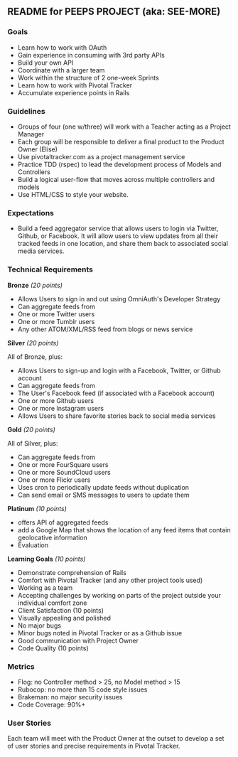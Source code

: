 ## README for PEEPS PROJECT (aka: SEE-MORE)

### Goals
- Learn how to work with OAuth
- Gain experience in consuming with 3rd party APIs
- Build your own API
- Coordinate with a larger team
- Work within the structure of 2 one-week Sprints
- Learn how to work with Pivotal Tracker
- Accumulate experience points in Rails

### Guidelines

- Groups of four (one w/three) will work with a Teacher acting as a Project Manager
- Each group will be responsible to deliver a final product to the Product Owner (Elise)
- Use pivotaltracker.com as a project management service
- Practice TDD (rspec) to lead the development process of Models and Controllers
- Build a logical user-flow that moves across multiple controllers and models
- Use HTML/CSS to style your website.

### Expectations

- Build a feed aggregator service that allows users to login via Twitter, Github, or Facebook. It will allow users to view updates from all their tracked feeds in one location, and share them back to associated social media services.

### Technical Requirements

**Bronze** _\(20 points\)_


- Allows Users to sign in and out using OmniAuth's Developer Strategy
- Can aggregate feeds from
- One or more Twitter users
- One or more Tumblr users
- Any other ATOM/XML/RSS feed from blogs or news service  

**Silver** _\(20 points\)_

All of Bronze, plus:

- Allows Users to sign-up and login with a Facebook, Twitter, or Github account
- Can aggregate feeds from
- The User's Facebook feed (if associated with a Facebook account)
- One or more Github users
- One or more Instagram users
- Allows Users to share favorite stories back to social media services

**Gold** _\(20 points\)_

All of Silver, plus:

- Can aggregate feeds from
- One or more FourSquare users
- One or more SoundCloud users
- One or more Flickr users
- Uses cron to periodically update feeds without duplication
- Can send email or SMS messages to users to update them


**Platinum** _\(10 points\)_

- offers API  of aggregated feeds
- add a Google Map that shows the location of any feed items that contain geolocative information
- Evaluation

**Learning Goals** _\(10 points\)_

- Demonstrate comprehension of Rails
- Comfort with Pivotal Tracker (and any other project tools used)
- Working as a team
- Accepting challenges by working on parts of the project outside your individual comfort zone
- Client Satisfaction (10 points)
- Visually appealing and polished
- No major bugs
- Minor bugs noted in Pivotal Tracker or as a Github issue
- Good communication with Project Owner
- Code Quality (10 points)

### Metrics
- Flog: no Controller method > 25, no Model method > 15
- Rubocop: no more than 15 code style issues
- Brakeman: no major security issues
- Code Coverage: 90\%+
 
### User Stories

Each team will meet with the Product Owner at the outset to develop a set of user stories and precise requirements in Pivotal Tracker.
